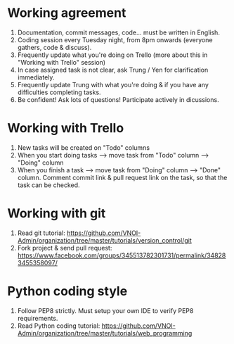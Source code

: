 # Working agreement
1. Documentation, commit messages, code... must be written in English.
1. Coding session every Tuesday night, from 8pm onwards (everyone gathers, code & discuss).
1. Frequently update what you're doing on Trello (more about this in "Working with Trello" session)
1. In case assigned task is not clear, ask Trung / Yen for clarification immediately.
1. Frequently update Trung with what you're doing & if you have any difficulties completing tasks.
1. Be confident! Ask lots of questions! Participate actively in dicussions.

# Working with Trello
1. New tasks will be created on "Todo" columns
1. When you start doing tasks --> move task from "Todo" column --> "Doing" column
1. When you finish a task --> move task from "Doing" column --> "Done" column. Comment commit link & pull request link on the task, so that the task can be checked.

# Working with git
1. Read git tutorial: https://github.com/VNOI-Admin/organization/tree/master/tutorials/version_control/git
2. Fork project & send pull request: https://www.facebook.com/groups/345513782301731/permalink/348283455358097/

# Python coding style
1. Follow PEP8 strictly. Must setup your own IDE to verify PEP8 requirements.
2. Read Python coding tutorial: https://github.com/VNOI-Admin/organization/tree/master/tutorials/web_programming
